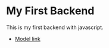 # My First Backend

This is my first backend with javascript.
- [Model link](https://app.eraser.io/workspace/xS1pkGTVWmnoNu8xWTqG?origin=share)